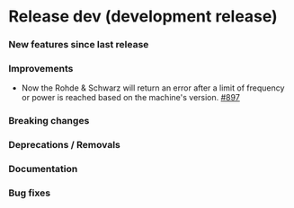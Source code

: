 # Release dev (development release)

### New features since last release

### Improvements

- Now the Rohde & Schwarz will return an error after a limit of frequency or power is reached based on the machine's version.
  [#897](https://github.com/qilimanjaro-tech/qililab/pull/897)

### Breaking changes

### Deprecations / Removals

### Documentation

### Bug fixes

